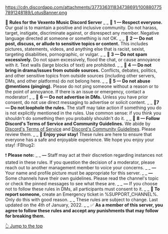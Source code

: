 https://cdn.discordapp.com/attachments/377336311834738691/1008807757891248189/LotusBanner.png

:large_blue_diamond:  __**Rules for the Vexento Music Discord Server**__
_ _
:small_blue_diamond: **1 — Respect everyone.**
Our goal is to maintain a positive and inclusive community. Do not harass, target, instigate, discriminate against, or disrespect any member. Negative language directed at someone or something is *not* OK.
_ _
:small_blue_diamond: **2 — Do not post, discuss, or allude to sensitive topics or content.**
This includes pictures, statements, videos, and anything else that is racist, sexist, targeting disabilities, pornographic, or vulgar. 
_ _
:small_blue_diamond: **3 — Do not spam excessively.**
Do not spam excessively, flood the chat, or cause annoyance with it. Text walls (large blocks of text) are prohibited.
_ _
:small_blue_diamond: **4 — Do not bring in drama/issues from outside sources.**
Conflicts, debates, politics, and other sensitive topics from outside sources (including other servers, DMs, and other platforms) do not belong here.
_ _
:small_blue_diamond: **5 — Do not abuse @mentions (pinging).**
Please do not ping someone without a reason or to the point of annoyance. If there is an issue or emergency, contact a moderator!
_ _
:small_blue_diamond: **6 — Do not advertise in DMs.**
Unless you have prior consent, do not use direct messaging to advertise or solicit content.
_ _
:small_blue_diamond:**7 — Do not loophole the rules.**
The staff may take action if something you do is not explicitly mentioned in the rules. Use common sense: if you think you shouldn't do something then you probably shouldn't do it.
_ _
:small_blue_diamond: **8 — Follow Discord's Terms of Service and Community Guidelines.**
We abide by [Discord's Terms of Service](https://discord.com/terms) and [Discord's Community Guidelines](https://discord.com/guidelines). Please review them.
_ _
:small_orange_diamond: **Enjoy your stay!**
These rules are here to ensure that everyone has a safe and enjoyable experience. We hope you enjoy your stay! :FBhug2:

:exclamation: **Please note:**
_ _
**—** Staff may act at their discretion regarding instances not stated in these rules. If you question the decision of a moderator, please reach out to another management member to voice your concerns.
_ _
**—** Your name and profile picture must be appropriate for this server.
_ _
**—** Some channels have their own guidelines. Please read the channel's topic or check the pinned messages to see what these are.
_ _
**—** If you choose not to follow these rules in DMs, all participants must consent to it.
_ _
**:rotating_light:  To report someone,** create an Emergency ticket in %SUPPORT_CHANNEL%. Only do this with good reason.
_ _
These rules are subject to change. Last updated on the 4th of January, 2022.
_ _
:white_check_mark:  **As a member of this server, you agree to follow these rules and accept any punishments that may follow for breaking them.**

[👆 Jump to the top](%JUMP_TO_TOP%)